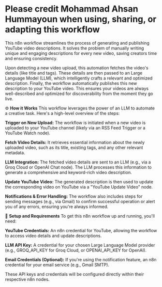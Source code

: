 # Please credit Mohammad Ahsan Hummayoun when using, sharing, or adapting this workflow

This n8n workflow streamlines the process of generating and publishing YouTube video descriptions. It solves the problem of manually writing unique and engaging descriptions for every new video, saving creators time and ensuring consistency.

Upon detecting a new video upload, this automation fetches the video's details (like title and tags). These details are then passed to an Large Language Model (LLM), which intelligently crafts a relevant and optimized description. Finally, the workflow automatically publishes this new description to your YouTube video. This ensures your videos are always well-described and optimized for discoverability from the moment they go live.

⚙️ **How it Works**
This workflow leverages the power of an LLM to automate a creative task. Here's a high-level overview of the steps:

**Trigger on New Upload:** The workflow is initiated when a new video is uploaded to your YouTube channel (likely via an RSS Feed Trigger or a YouTube Watch node).

**Fetch Video Details:** It retrieves essential information about the newly uploaded video, such as its title, existing tags, and any other relevant metadata.

**LLM Integration:** The fetched video details are sent to an LLM (e.g., via a Groq Cloud or OpenAI Chat node). The LLM processes this information to generate a comprehensive and keyword-rich video description.

**Update YouTube Video:** The generated description is then used to update the corresponding video on YouTube via a "YouTube Update Video" node.

**Notifications & Error Handling:** The workflow also includes steps for sending messages (e.g., via Gmail) to confirm successful operation or alert you of any errors, ensuring you're always informed.

🚀 **Setup and Requirements**
To get this n8n workflow up and running, you'll need:

**YouTube Credentials:** An n8n credential for YouTube, allowing the workflow to access video details and update descriptions.

**LLM API Key:** A credential for your chosen Large Language Model provider (e.g., GROQ_API_KEY for Groq Cloud, or OPENAI_API_KEY for OpenAI).

**Email Credentials (Optional):** If you're using the notification feature, an n8n credential for your email service (e.g., Gmail SMTP).

These API keys and credentials will be configured directly within their respective n8n nodes.
